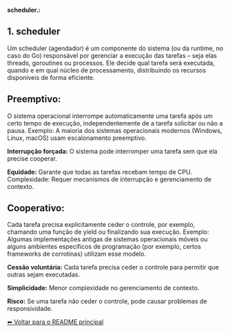 **scheduler.:**

## 1. scheduler
Um scheduler (agendador) é um componente do sistema (ou da runtime, no caso do Go) responsável por gerenciar a execução das tarefas – seja elas threads, goroutines ou processos. Ele decide qual tarefa será executada, quando e em qual núcleo de processamento, distribuindo os recursos disponíveis de forma eficiente.

## Preemptivo:
O sistema operacional interrompe automaticamente uma tarefa após um certo tempo de execução, independentemente de a tarefa solicitar ou não a pausa.
Exemplo: A maioria dos sistemas operacionais modernos (Windows, Linux, macOS) usam escalonamento preemptivo.

**Interrupção forçada:** O sistema pode interromper uma tarefa sem que ela precise cooperar. 

**Equidade:** Garante que todas as tarefas recebam tempo de CPU.
Complexidade: Requer mecanismos de interrupção e gerenciamento de contexto.


## Cooperativo:
Cada tarefa precisa explicitamente ceder o controle, por exemplo, chamando uma função de yield ou finalizando sua execução.
Exemplo: Algumas implementações antigas de sistemas operacionais móveis ou alguns ambientes específicos de programação (por exemplo, certos frameworks de corrotinas) utilizam esse modelo.

**Cessão voluntária:** Cada tarefa precisa ceder o controle para permitir que outras sejam executadas.

**Simplicidade:** Menor complexidade no gerenciamento de contexto.

**Risco:** Se uma tarefa não ceder o controle, pode causar problemas de responsividade.







[⬅ Voltar para o README principal](/README.MD)
